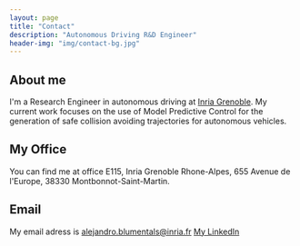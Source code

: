 ```yaml
---
layout: page
title: "Contact"
description: "Autonomous Driving R&D Engineer"
header-img: "img/contact-bg.jpg"
---
```


About me
--------------------

I'm a Research Engineer in autonomous driving at [Inria Grenoble](https://www.inria.fr/en/centre/grenoble/welcome-inria-grenoble-rhone-alpes). My current work focuses on the use of Model Predictive Control for the generation of safe collision avoiding trajectories for autonomous vehicles.   


My Office
---------------------

You can find me at office E115, Inria Grenoble Rhone-Alpes, 655 Avenue de l'Europe, 38330 Montbonnot-Saint-Martin.

Email
---------------------

My email adress is alejandro.blumentals@inria.fr
[My LinkedIn](http://www.linkedin.com/in/alejandro-blumentals/)

